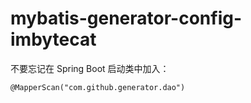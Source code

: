 # mybatis-generator-config-imbytecat

不要忘记在 Spring Boot 启动类中加入：
```
@MapperScan("com.github.generator.dao")
```

